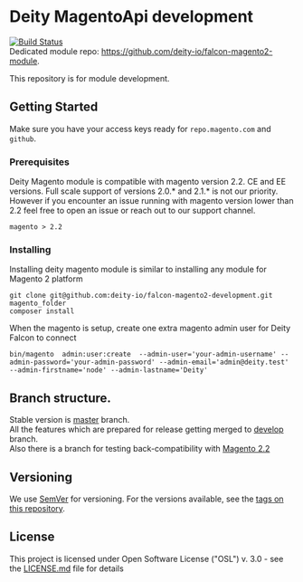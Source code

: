 # Deity MagentoApi development
[![Build Status](https://travis-ci.org/deity-io/falcon-magento2-development.svg?branch=develop)](https://travis-ci.org/deity-io/falcon-magento2-development)
<br/>
Dedicated module repo: https://github.com/deity-io/falcon-magento2-module.

This repository is for module development.

## Getting Started

Make sure you have your access keys ready for  `repo.magento.com` and `github`.

### Prerequisites

Deity Magento module is compatible with magento version 2.2. CE and EE versions. 
Full scale support of versions 2.0.* and 2.1.* is not our priority.
However if you encounter an issue running with magento version lower than 2.2 feel free
to open an issue or reach out to our support channel.
```
magento > 2.2
```

### Installing

Installing deity magento module is similar to installing any module for Magento 2 platform 

```
git clone git@github.com:deity-io/falcon-magento2-development.git magento_folder
composer install
```
When the magento is setup, create one extra magento admin user for Deity Falcon to connect

```
bin/magento  admin:user:create  --admin-user='your-admin-username' --admin-password='your-admin-password' --admin-email='admin@deity.test' --admin-firstname='node' --admin-lastname='Deity'
```

## Branch structure.
Stable version is [master](/deity-io/falcon-magento2-development/tree/master) branch. <br/>
All the features which are prepared for release getting merged to [develop](/deity-io/falcon-magento2-development/tree/develop) branch. <br/> 
Also there is a branch for testing back-compatibility with [Magento 2.2](/deity-io/falcon-magento2-development/tree/develop-m2.2)

## Versioning

We use [SemVer](http://semver.org/) for versioning. For the versions available, see the [tags on this repository](https://github.com/deity-io/falcon-magento2-development/tags). 

## License

This project is licensed under Open Software License ("OSL") v. 3.0 - see the [LICENSE.md](LICENSE.md) file for details
